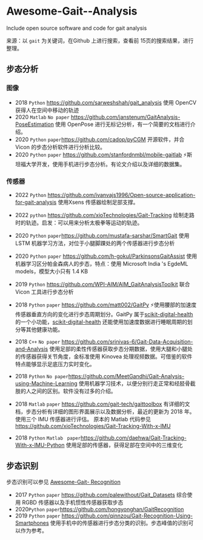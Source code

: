 # Awesome-Gait--Analysis
Include open source software and code for gait analysis

来源：以 `gait` 为关键词，在Github 上进行搜索，查看前 15页的搜索结果，进行整理。

## 步态分析

### 图像

- 2018 `Python`  https://github.com/sarweshshah/gait_analysis 使用 OpenCV 获得人在空间中移动的轨迹
- 2020 `Matlab` `No paper`  https://github.com/janstenum/GaitAnalysis-PoseEstimation 使用 OpenPose 进行无标记分析，有一个简要的文档进行介绍。
- 2020 `Python` `paper`https://github.com/cadop/pyCGM 开源软件，并合 Vicon 的步态分析软件进行分析比较。
- 2020 `Python` `paper` https://github.com/stanfordnmbl/mobile-gaitlab ⚡️斯坦福大学开发，使用手机进行步态分析。有论文介绍以及详细的数据集。

### 传感器

- 2022 `Python` https://github.com/ivanvajs1996/Open-source-application-for-gait-analysis 使用Xsens 传感器绘制足部支撑。

- 2022 `python` https://github.com/xioTechnologies/Gait-Tracking	绘制走路时的轨迹。启发：可以用来分析太极拳等运动的轨迹。

- 2020 `Python` `paper`https://github.com/mustafa-sarshar/SmartGait 使用LSTM 机器学习方法，对位于小腿脚踝处的两个传感器进行步态分析
- 2020 `Python` `paper` https://github.com/h-gokul/ParkinsonsGaitAssist 使用机器学习区分帕金森病人的步态，特点：使用 Microsoft India 's EgdeML models，模型大小只有 1.4 KB
- 2019 `Python` https://github.com/WPI-AIM/AIM_GaitAnalysisToolkit 联合Vicon 工具进行步态分析
- 2018 `Python` `paper`  https://github.com/matt002/GaitPy ⚡️使用腰部的加速度传感器垂直方向的变化进行步态周期划分。GaitPy 属于[scikit-digital-health](https://github.com/PfizerRD/scikit-digital-health) 的一个小功能，[scikit-digital-health](https://github.com/PfizerRD/scikit-digital-health) 还能使用加速度数据进行睡眠周期的划分等其他健康功能。

- 2018 `C++` `No paper` https://github.com/srinivas-6/Gait-Data-Acquisition-and-Analysis 使用足部的柔性传感器获取步态分期数据，使用大腿和小腿处的传感器获得关节角度，金标准使用 Kinovea 处理视频数据。可借鉴的软件特点能够显示足底压力实时变化。
- 2018 `Python`  `No paper`https://github.com/MeetGandhi/Gait-Analysis-using-Machine-Learning 使用机器学习技术，以便分别行走正常和经胫骨截肢的人之间的区别。软件没有过多的介绍。
- 2018 `Matlab` `paper` https://github.com/gait-tech/gaittoolbox 有详细的文档，步态分析有详细的图形界面展示以及数据分析，最近的更新为 2018 年。使用三个 IMU 传感器进行评估。 原本的 Matlab 代码参见 https://github.com/xioTechnologies/Gait-Tracking-With-x-IMU
- 2018 `Python` `Matlab ` `paper`https://github.com/daehwa/Gait-Tracking-With-x-IMU-Python 使用足部的传感器，获得足部在空间中的三维变化

## 步态识别

步态识别可以参见   [Awesome-Gait- Recognition](https://github.com/BNU-IVC/Awesome-Gait-Recognition) 

- 2017 `Python` `paper` https://github.com/palewithout/Gait_Datasets 综合使用 RGBD 传感器以及手机惯性传感器获取步态
- 2020`Python` `paper`https://github.com/hongyonghan/GaitRecognition
- 2019 `Python` `paper` https://github.com/qinnzou/Gait-Recognition-Using-Smartphones 使用手机中的传感器进行步态分类的识别。步态峰值的识别可以作为参考。


